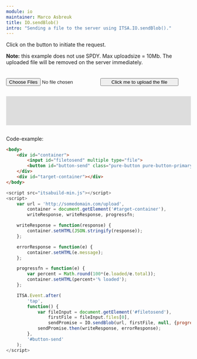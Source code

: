 ```yaml
---
module: io
maintainer: Marco Asbreuk
title: IO.sendBlob()
intro: "Sending a file to the server using ITSA.IO.sendBlob()."
---
```


<style type="text/css">
    #container {
        margin: 2em 0;
        min-height: 2em;
    }
    #container button {
        margin-top: 0.5em;
        min-width: 16em;
    }
    #target-container {
        margin: 2em 0;
        padding: 1em;
        min-height: 3.6em;
        background-color: #ddd;
    }
</style>

Click on the button to initiate the request.

**Note:** this example does not use SPDY. Max uploadsize = 10Mb. The uploaded file will be removed on the server immediately.

<div id="container">
    <input id="filetosend" multiple type="file">
    <button id="button-send" class="pure-button pure-button-primary pure-button-bordered">Click me to upload the file</button>
</div>
<div id="target-container"></div>

Code-example:

```html
<body>
    <div id="container">
        <input id="filetosend" multiple type="file">
        <button id="button-send" class="pure-button pure-button-primary pure-button-bordered">Click me to upload the file</button>
    </div>
    <div id="target-container"></div>
</body>
```

```js
<script src="itsabuild-min.js"></script>
<script>
    var url = 'http://somedomain.com/upload',
        container = document.getElement('#target-container'),
        writeResponse, writeResponse, progressfn;

    writeResponse = function(response) {
        container.setHTML(JSON.stringify(response));
    };

    errorResponse = function(e) {
        container.setHTML(e.message);
    };

    progressfn = function(e) {
        var percent = Math.round(100*(e.loaded/e.total));
        container.setHTML(percent+'% loaded');
    };

    ITSA.Event.after(
        'tap',
        function() {
            var fileInput = document.getElement('#filetosend'),
                firstFile = fileInput.files[0],
                sendPromise = IO.sendBlob(url, firstFile, null, {progressfn: progressfn);
            sendPromise.then(writeResponse, errorResponse);
        },
        '#button-send'
    );
</script>
```

<script src="../../dist/itsabuild-min.js"></script>
<script>
    var url = 'http://newsite.matrix-wijnen.nl/procesimage',
        container = document.getElement('#target-container'),
        writeResponse, writeResponse, progressfn;

    writeResponse = function(response) {
        container.setHTML('Finished');
    };

    errorResponse = function(e) {
        container.setHTML(e.message);
    };

    progressfn = function(e) {
        var percent = Math.round(100*(e.loaded/e.total));
        container.setHTML(percent+'% loaded');
    };

    ITSA.Event.after(
        'tap',
        function() {
            var fileInput = document.getElement('#filetosend'),
                firstFile = fileInput.files[0],
                sendPromise = ITSA.IO.sendBlob(url, firstFile, null, {progressfn: progressfn});
            sendPromise.then(writeResponse, errorResponse);
        },
        '#button-send'
    );
</script>